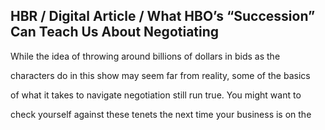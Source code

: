 ## HBR / Digital Article / What HBO’s “Succession” Can Teach Us About Negotiating

While the idea of throwing around billions of dollars in bids as the

characters do in this show may seem far from reality, some of the basics

of what it takes to navigate negotiation still run true. You might want to

check yourself against these tenets the next time your business is on the